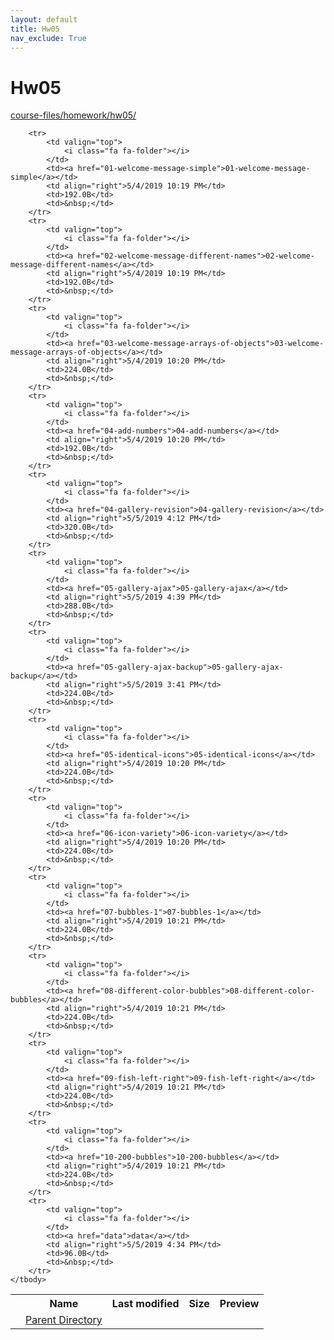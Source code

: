 ```yaml
---
layout: default
title: Hw05
nav_exclude: True
---
```


# Hw05

[course-files/homework/hw05/](.)

<table class="tbl-files">
    <tbody>
        <tr>
            <th valign="top"></th>
            <th>Name</th>
            <th>Last modified</th>
            <th>Size</th>
            <th>Preview</th>
        </tr>
        <tr>
            <td valign="top">
                <i class="fa fa-folder-open"></i>
            </td>
            <td><a href="../">Parent Directory</a></td>
            <td>&nbsp;</td>
            <td>&nbsp;</td>
            <td>&nbsp;</td>
        </tr>

        <tr>
            <td valign="top">
                <i class="fa fa-folder"></i>
            </td>
            <td><a href="01-welcome-message-simple">01-welcome-message-simple</a></td>
            <td align="right">5/4/2019 10:19 PM</td>
            <td>192.0B</td>
            <td>&nbsp;</td>
        </tr>
        <tr>
            <td valign="top">
                <i class="fa fa-folder"></i>
            </td>
            <td><a href="02-welcome-message-different-names">02-welcome-message-different-names</a></td>
            <td align="right">5/4/2019 10:19 PM</td>
            <td>192.0B</td>
            <td>&nbsp;</td>
        </tr>
        <tr>
            <td valign="top">
                <i class="fa fa-folder"></i>
            </td>
            <td><a href="03-welcome-message-arrays-of-objects">03-welcome-message-arrays-of-objects</a></td>
            <td align="right">5/4/2019 10:20 PM</td>
            <td>224.0B</td>
            <td>&nbsp;</td>
        </tr>
        <tr>
            <td valign="top">
                <i class="fa fa-folder"></i>
            </td>
            <td><a href="04-add-numbers">04-add-numbers</a></td>
            <td align="right">5/4/2019 10:20 PM</td>
            <td>192.0B</td>
            <td>&nbsp;</td>
        </tr>
        <tr>
            <td valign="top">
                <i class="fa fa-folder"></i>
            </td>
            <td><a href="04-gallery-revision">04-gallery-revision</a></td>
            <td align="right">5/5/2019 4:12 PM</td>
            <td>320.0B</td>
            <td>&nbsp;</td>
        </tr>
        <tr>
            <td valign="top">
                <i class="fa fa-folder"></i>
            </td>
            <td><a href="05-gallery-ajax">05-gallery-ajax</a></td>
            <td align="right">5/5/2019 4:39 PM</td>
            <td>288.0B</td>
            <td>&nbsp;</td>
        </tr>
        <tr>
            <td valign="top">
                <i class="fa fa-folder"></i>
            </td>
            <td><a href="05-gallery-ajax-backup">05-gallery-ajax-backup</a></td>
            <td align="right">5/5/2019 3:41 PM</td>
            <td>224.0B</td>
            <td>&nbsp;</td>
        </tr>
        <tr>
            <td valign="top">
                <i class="fa fa-folder"></i>
            </td>
            <td><a href="05-identical-icons">05-identical-icons</a></td>
            <td align="right">5/4/2019 10:20 PM</td>
            <td>224.0B</td>
            <td>&nbsp;</td>
        </tr>
        <tr>
            <td valign="top">
                <i class="fa fa-folder"></i>
            </td>
            <td><a href="06-icon-variety">06-icon-variety</a></td>
            <td align="right">5/4/2019 10:20 PM</td>
            <td>224.0B</td>
            <td>&nbsp;</td>
        </tr>
        <tr>
            <td valign="top">
                <i class="fa fa-folder"></i>
            </td>
            <td><a href="07-bubbles-1">07-bubbles-1</a></td>
            <td align="right">5/4/2019 10:21 PM</td>
            <td>224.0B</td>
            <td>&nbsp;</td>
        </tr>
        <tr>
            <td valign="top">
                <i class="fa fa-folder"></i>
            </td>
            <td><a href="08-different-color-bubbles">08-different-color-bubbles</a></td>
            <td align="right">5/4/2019 10:21 PM</td>
            <td>224.0B</td>
            <td>&nbsp;</td>
        </tr>
        <tr>
            <td valign="top">
                <i class="fa fa-folder"></i>
            </td>
            <td><a href="09-fish-left-right">09-fish-left-right</a></td>
            <td align="right">5/4/2019 10:21 PM</td>
            <td>224.0B</td>
            <td>&nbsp;</td>
        </tr>
        <tr>
            <td valign="top">
                <i class="fa fa-folder"></i>
            </td>
            <td><a href="10-200-bubbles">10-200-bubbles</a></td>
            <td align="right">5/4/2019 10:21 PM</td>
            <td>224.0B</td>
            <td>&nbsp;</td>
        </tr>
        <tr>
            <td valign="top">
                <i class="fa fa-folder"></i>
            </td>
            <td><a href="data">data</a></td>
            <td align="right">5/5/2019 4:34 PM</td>
            <td>96.0B</td>
            <td>&nbsp;</td>
        </tr>
    </tbody>
</table>

